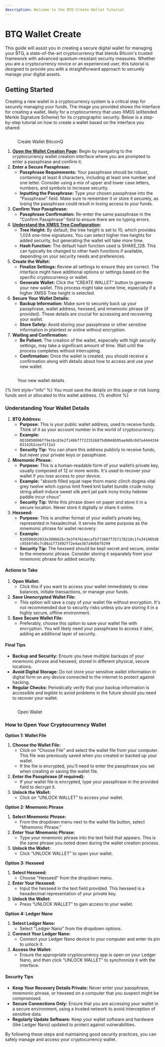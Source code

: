 ```yaml
---
description: Welcome to the BTQ Create Wallet Tutorial
---
```


# BTQ Wallet Create

This guide will assist you in creating a secure digital wallet for managing your BTQ, a state-of-the-art cryptocurrency that blends Bitcoin's trusted framework with advanced quantum-resistant security measures. Whether you are a cryptocurrency novice or an experienced user, this tutorial is designed to provide you with a straightforward approach to securely manage your digital assets.

## Getting Started

Creating a new wallet in a cryptocurrency system is a critical step for securely managing your funds. The image you provided shows the interface for creating a wallet, likely for a cryptocurrency that uses XMSS (eXtended Merkle Signature Scheme) for its cryptographic security. Below is a step-by-step tutorial on how to create a wallet based on the interface you shared:

<figure><img src="../.gitbook/assets/image.png" alt=""><figcaption><p>Create Wallet BitcoinQ</p></figcaption></figure>

1. [**Open the Wallet Creation Page**](https://wallet.bitcoinq.xyz)**:** Begin by navigating to the cryptocurrency wallet creation interface where you are prompted to enter a passphrase and confirm it.
2. **Enter a Secure Passphrase:**
   * **Passphrase Requirements:** Your passphrase should be robust, containing at least 8 characters, including at least one number and one letter. Consider using a mix of upper and lower case letters, numbers, and symbols to increase security.
   * **Inputting the Passphrase:** Type your chosen passphrase into the "Passphrase" field. Make sure to remember it or store it securely, as losing the passphrase could result in losing access to your funds.
3. **Confirm Your Passphrase:**
   * **Passphrase Confirmation:** Re-enter the same passphrase in the "Confirm Passphrase" field to ensure there are no typing errors.
4. [**Understand the XMSS Tree Configuration**](btq-wallet-overview.md#btq-address-options)**:**
   * **Tree Height:** By default, the tree height is set to 10, which provides 1,024 one-time signatures. You can select higher tree heights for added security, but generating the wallet will take more time.
   * **Hash Function:** The default hash function used is SHAKE\_128. This can typically be changed to other hash functions if available, depending on your security needs and preferences.
5. **Create the Wallet:**
   * **Finalize Settings:** Review all settings to ensure they are correct. The interface might have additional options or settings based on the specific cryptocurrency or wallet.
   * **Generate Wallet:** Click the “CREATE WALLET” button to generate your new wallet. This process might take some time, especially if a higher XMSS Tree height is selected.
6. **Secure Your Wallet Details:**
   * **Backup Information:** Make sure to securely back up your passphrase, wallet address, hexseed, and mnemonic phrase (if provided). These details are crucial for accessing and recovering your wallet.
   * **Store Safely:** Avoid storing your passphrase or other sensitive information in plaintext or online without encryption.
7. **Waiting and Confirmation:**
   * **Be Patient:** The creation of the wallet, especially with high security settings, may take a significant amount of time. Wait until the process completes without interrupting.
   * **Confirmation:** Once the wallet is created, you should receive a confirmation along with details about how to access and use your new wallet.

<figure><img src="../.gitbook/assets/image (1).png" alt=""><figcaption><p>Your new wallet details</p></figcaption></figure>

{% hint style="info" %}
You must save the details on this page or risk losing funds sent or allocated to this wallet address.
{% endhint %}

### Understanding Your Wallet Details

1. **BTQ Address:**
   * **Purpose:** This is your public wallet address, used to receive funds. Think of it as your account number in the world of cryptocurrency.
   * **Example:** `0Q10050096ff9e16c83e2f146bff7223526875d0848b95ae0d8c0d7a444419403142b2ceef1f2a3`
   * **Security Tip:** You can share this address publicly to receive funds, but never your private keys or passphrase.
2. **Mnemonic Phrase:**
   * **Purpose:** This is a human-readable form of your wallet’s private key, usually composed of 12 or more words. It's used to recover your wallet if you lose access to your device.
   * **Example:** "absorb filled squat nape thorn manic clinch dogma vital grey twelve witch cyprus limit freed knit ballet bundle crude noisy string albeit induce sweet silk peril jail park irony tricky hebrew paddle incur choux"
   * **Security Tip:** Write this phrase down on paper and store it in a secure location. Never store it digitally or share it online.
3. **Hexseed:**
   * **Purpose:** This is another format of your wallet’s private key, represented in hexadecimal. It serves the same purpose as the mnemonic phrase for wallet recovery.
   * **Example:** `010500db3933e398662bc3e3f47614ecafbf73607f357178210c1fe341965d8c0556fd6c7c86a1f73492f72e4ae367a9db6f0299`
   * **Security Tip:** The hexseed should be kept secret and secure, similar to the mnemonic phrase. Consider storing it separately from your mnemonic phrase for added security.

#### Actions to Take

1. **Open Wallet:**
   * Click this if you want to access your wallet immediately to view balances, initiate transactions, or manage your funds.
2. **Save Unencrypted Wallet File:**
   * This option will save a copy of your wallet file without encryption. It's not recommended due to security risks unless you are storing it in a highly secure, offline environment.
3. **Save Secure Wallet File:**
   * Preferably, choose this option to save your wallet file with encryption. You will likely need your passphrase to access it later, adding an additional layer of security.

#### Final Tips

* **Backup and Security:** Ensure you have multiple backups of your mnemonic phrase and hexseed, stored in different physical, secure locations.
* **Avoid Digital Storage:** Do not store your sensitive wallet information in digital form on any device connected to the internet to protect against hacking.
* **Regular Checks:** Periodically verify that your backup information is accessible and legible to avoid problems in the future should you need to recover your wallet.

<figure><img src="../.gitbook/assets/image (3).png" alt=""><figcaption><p>Open Wallet</p></figcaption></figure>

### How to Open Your Cryptocurrency Wallet

**Option 1: Wallet File**

1. **Choose the Wallet File:**
   * Click on “Choose File” and select the wallet file from your computer. This file was previously saved when you created or backed up your wallet.
   * If the file is encrypted, you'll need to enter the passphrase you set when creating or saving the wallet file.
2. **Enter the Passphrase (if required):**
   * If your wallet file is encrypted, type your passphrase in the provided field to decrypt it.
3. **Unlock the Wallet:**
   * Click on “UNLOCK WALLET” to access your wallet.

**Option 2: Mnemonic Phrase**

1. **Select Mnemonic Phrase:**
   * From the dropdown menu next to the wallet file button, select "Mnemonic Phrase."
2. **Enter Your Mnemonic Phrase:**
   * Type your mnemonic phrase into the text field that appears. This is the same phrase you noted down during the wallet creation process.
3. **Unlock the Wallet:**
   * Click “UNLOCK WALLET” to open your wallet.

**Option 3: Hexseed**

1. **Select Hexseed:**
   * Choose "Hexseed" from the dropdown menu.
2. **Enter Your Hexseed:**
   * Input the hexseed in the text field provided. This hexseed is a hexadecimal representation of your private key.
3. **Unlock the Wallet:**
   * Press “UNLOCK WALLET” to gain access to your wallet.

**Option 4: Ledger Nano**

1. **Select Ledger Nano:**
   * Select "Ledger Nano" from the dropdown options.
2. **Connect Your Ledger Nano:**
   * Connect your Ledger Nano device to your computer and enter its pin to unlock it.
3. **Access the Wallet:**
   * Ensure the appropriate cryptocurrency app is open on your Ledger Nano, and then click “UNLOCK WALLET” to synchronize it with the interface.

#### Security Tips

* **Keep Your Recovery Details Private:** Never enter your passphrase, mnemonic phrase, or hexseed on a computer that you suspect might be compromised.
* **Secure Connections Only:** Ensure that you are accessing your wallet in a secure environment, using a trusted network to avoid interception of sensitive data.
* **Regularly Update Software:** Keep your wallet software and hardware (like Ledger Nano) updated to protect against vulnerabilities.

By following these steps and maintaining good security practices, you can safely manage and access your cryptocurrency wallet.
